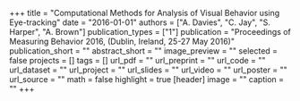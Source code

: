 +++
title = "Computational Methods for Analysis of Visual Behavior using Eye-tracking"
date = "2016-01-01"
authors = ["A. Davies", "C. Jay", "S. Harper", "A. Brown"]
publication_types = ["1"]
publication = "Proceedings of Measuring Behavior 2016, (Dublin, Ireland, 25-27 May 2016)"
publication_short = ""
abstract_short = ""
image_preview = ""
selected = false
projects = []
tags = []
url_pdf = ""
url_preprint = ""
url_code = ""
url_dataset = ""
url_project = ""
url_slides = ""
url_video = ""
url_poster = ""
url_source = ""
math = false
highlight = true
[header]
image = ""
caption = ""
+++
